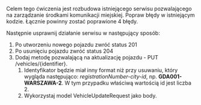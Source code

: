 Celem tego ćwiczenia jest rozbudowa istniejącego serwisu pozwalającego na zarządzanie środkami komunikacji miejskiej. Popraw błędy w istniejącym kodzie. Łącznie powinny zostać poprawione 4 błędy. 

Następnie usprawnij działanie serwisu w następujący sposób:
1. Po utworzeniu nowego pojazdu zwróć status 201
1. Po usunięciu pojazdu zwróć status 204
1. Dodaj metodę pozwalającą na aktualizację pojazdu - PUT /vehicles/{identifier}.
    1. Identyfikator będzie miał inny format niż przy usuwaniu, który wygląda następująco: _registrationNumber-city-id_, np. **GDA001-WARSZAWA-2**. W tym przypadku właściwą wartością id jest liczba 2.
    1. Wykorzystaj model VehicleUpdateRequest jako body.